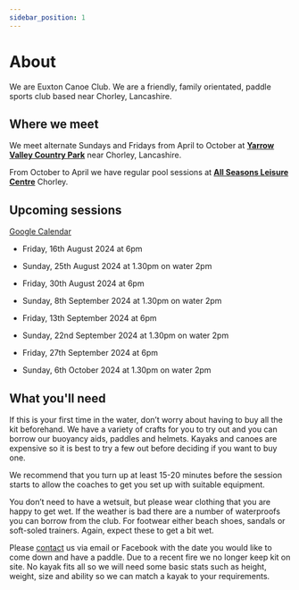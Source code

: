 ```yaml
---
sidebar_position: 1
---
```


# About

We are Euxton Canoe Club. We are a friendly, family orientated, paddle sports club based near Chorley, Lancashire.

## Where we meet

We meet alternate Sundays and Fridays from April to October at **[Yarrow Valley Country Park](https://maps.app.goo.gl/LvRnQ5kEGA3SgZzN7)** near Chorley, Lancashire.

From October to April we have regular pool sessions at **[All Seasons Leisure Centre](https://maps.app.goo.gl/E5UqYivE3S6oBrUr5)** Chorley.

## Upcoming sessions

[Google Calendar](https://calendar.google.com/calendar/embed?src=cc3aacfe8be890762fe80ce6cc31946016f06e1d3cb7befcd5eb5eedb0426738%40group.calendar.google.com&ctz=UTC)

- Friday, 16th August 2024 at 6pm
- Sunday, 25th August 2024 at 1.30pm on water 2pm
- Friday, 30th August 2024 at 6pm

- Sunday, 8th September 2024 at 1.30pm on water 2pm
- Friday, 13th September 2024 at 6pm
- Sunday, 22nd September 2024 at 1.30pm on water 2pm
- Friday, 27th September 2024 at 6pm

- Sunday, 6th October 2024 at 1.30pm on water 2pm

## What you'll need

If this is your first time in the water, don’t worry about having to buy all the kit beforehand. We have a variety of crafts for you to try out and you can borrow our buoyancy aids, paddles and helmets. Kayaks and canoes are expensive so it is best to try a few out before deciding if you want to buy one.

We recommend that you turn up at least 15-20 minutes before the session starts to allow the coaches to get you set up with suitable equipment.

You don’t need to have a wetsuit, but please wear clothing that you are happy to get wet. If the weather is bad there are a number of waterproofs you can borrow from the club. For footwear either beach shoes, sandals or soft-soled trainers. Again, expect these to get a bit wet.

Please [contact](/docs/contact) us via email or Facebook with the date you would like to come down and have a paddle. Due to a recent fire we no longer keep kit on site. No kayak fits all so we will need some basic stats such as height, weight, size and ability so we can match a kayak to your requirements.
